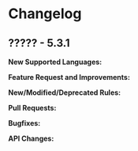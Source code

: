 # Changelog

## ????? - 5.3.1

**New Supported Languages:**

**Feature Request and Improvements:**

**New/Modified/Deprecated Rules:**

**Pull Requests:**

**Bugfixes:**

**API Changes:**
